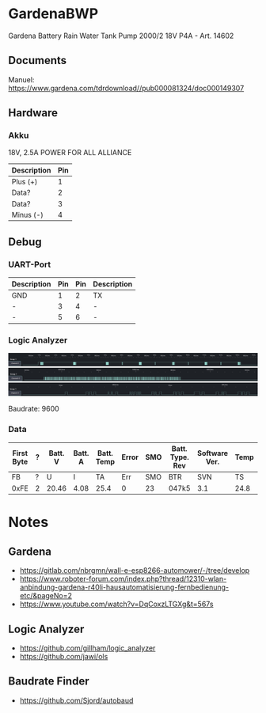 # GardenaBWP
Gardena Battery Rain Water Tank Pump 2000/2 18V P4A - Art. 14602
## Documents
Manuel: https://www.gardena.com/tdrdownload//pub000081324/doc000149307

## Hardware
### Akku
18V, 2.5A POWER FOR ALL ALLIANCE

| Description | Pin |
| --- | --- |
| Plus (+) | 1 |
| Data? | 2 |
| Data? | 3 |
| Minus (-) | 4 |


## Debug
### UART-Port
| Description | Pin | Pin | Description |
| --- | --- | --- | --- |
| GND | 1 | 2 | TX |
| - | 3 | 4 | - |
| - | 5 | 6 | - |

### Logic Analyzer
![OLS](Documentation/2022-04-24_la-1.png)
![OLS](Documentation/2022-04-24_la-2.png)
![OLS](Documentation/2022-04-24_la-3.png)

Baudrate: 9600

### Data
| First Byte | ? | Batt. V | Batt. A | Batt. Temp | Error | SMO | Batt. Type. Rev | Software Ver. | Temp | Batt. Type | Auto Incremental | Checksum | Last Byte |
| --- | --- | --- | --- | --- | --- | --- | --- | --- | --- | --- | --- | --- | --- | 
| FB | ? | U | I | TA | Err | SMO | BTR | SVN | TS | BT | AI | CS | LB |
| 0xFE | 2 | 20.46 | 4.08 | 25.4 | 0 | 23 | 047k5 | 3.1 | 24.8 | 3_1 | 2100 | 3B | FD |

# Notes
## Gardena
- https://gitlab.com/nbrgmn/wall-e-esp8266-automower/-/tree/develop
- https://www.roboter-forum.com/index.php?thread/12310-wlan-anbindung-gardena-r40li-hausautomatisierung-fernbedienung-etc/&pageNo=2
- https://www.youtube.com/watch?v=DqCoxzLTGXg&t=567s

## Logic Analyzer
- https://github.com/gillham/logic_analyzer
- https://github.com/jawi/ols

## Baudrate Finder
- https://github.com/Sjord/autobaud
